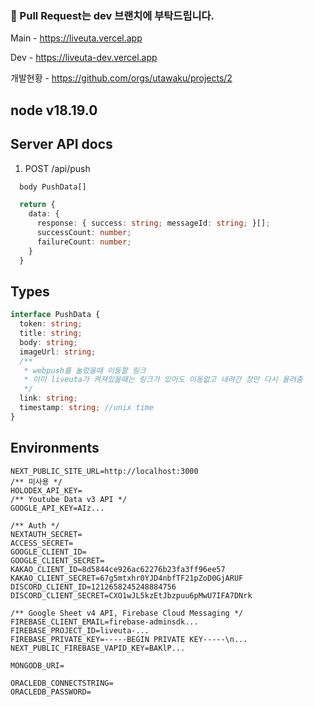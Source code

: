 ### 📢 Pull Request는 dev 브랜치에 부탁드립니다.

Main - https://liveuta.vercel.app

Dev - https://liveuta-dev.vercel.app

개발현황 - https://github.com/orgs/utawaku/projects/2

## node v18.19.0

## Server API docs

1. POST /api/push

```typescript
  body PushData[]

  return {
    data: {
      response: { success: string; messageId: string; }[];
      successCount: number;
      failureCount: number;
    }
  }
```

## Types

```typescript
interface PushData {
  token: string;
  title: string;
  body: string;
  imageUrl: string;
  /**
   * webpush를 눌렀을때 이동할 링크
   * 이미 liveuta가 켜져있을때는 링크가 있어도 이동없고 내려간 창만 다시 올려줌
   */
  link: string;
  timestamp: string; //unix time
}
```

## Environments

```
NEXT_PUBLIC_SITE_URL=http://localhost:3000
/** 미사용 */
HOLODEX_API_KEY=
/** Youtube Data v3 API */
GOOGLE_API_KEY=AIz...

/** Auth */
NEXTAUTH_SECRET=
ACCESS_SECRET=
GOOGLE_CLIENT_ID=
GOOGLE_CLIENT_SECRET=
KAKAO_CLIENT_ID=8d5844ce926ac62276b23fa3ff96ee57
KAKAO_CLIENT_SECRET=67g5mtxhr0YJD4nbfTF21pZoD0GjARUF
DISCORD_CLIENT_ID=1212658245248884756
DISCORD_CLIENT_SECRET=CXO1wJL5kzEtJbzpuu6pMwU7IFA7DNrk

/** Google Sheet v4 API, Firebase Cloud Messaging */
FIREBASE_CLIENT_EMAIL=firebase-adminsdk...
FIREBASE_PROJECT_ID=liveuta-...
FIREBASE_PRIVATE_KEY=-----BEGIN PRIVATE KEY-----\n...
NEXT_PUBLIC_FIREBASE_VAPID_KEY=BAKlP...

MONGODB_URI=

ORACLEDB_CONNECTSTRING=
ORACLEDB_PASSWORD=
```
